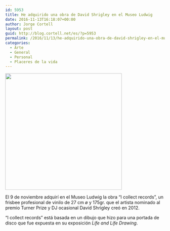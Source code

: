 ```yaml
---
id: 5953
title: He adquirido una obra de David Shrigley en el Museo Ludwig
date: 2016-11-13T16:18:07+00:00
author: Jorge Cortell
layout: post
guid: http://blog.cortell.net/es/?p=5953
permalink: /2016/11/13/he-adquirido-una-obra-de-david-shrigley-en-el-museo-ludwig/
categories:
  - Arte
  - General
  - Personal
  - Placeres de la vida
---
```

<img class="aligncenter " src="https://cdn.shopify.com/s/files/1/0465/8013/products/I-collect-Records-Frisbee_85e40bfe-d6c3-4391-8ea3-fd3bb94432a4.jpg?v=1409119938" alt="" width="368" height="368" />

El 9 de noviembre adquirí en el Museo Ludwig la obra “I collect records”, un frisbee profesional de vinilo de 27 cm ø y 175gr. que el artista nominado al premio Turner Prize y DJ ocasional David Shrigley creó en 2012.

<span>“I collect records” está basada en un dibujo que hizo para una portada de disco que fue expuesta en su exposición</span> _Life and Life Drawing_.